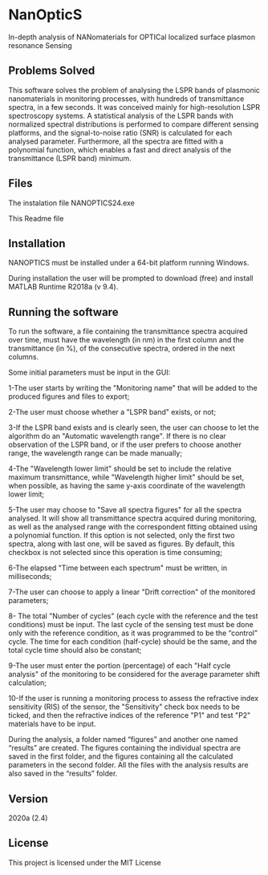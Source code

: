 # NanOpticS
In-depth analysis of NANomaterials for OPTICal localized surface plasmon resonance Sensing
## Problems Solved
This software solves the problem of analysing the LSPR bands of plasmonic nanomaterials in monitoring processes, with hundreds of transmittance spectra, in a few seconds. It was conceived mainly for high-resolution LSPR spectroscopy systems. A statistical analysis of the LSPR bands with normalized spectral distributions is performed to compare different sensing platforms, and the signal-to-noise ratio (SNR) is calculated for each analysed parameter. Furthermore, all the spectra are fitted with a polynomial function, which enables a fast and direct analysis of the transmittance (LSPR band) minimum.
## Files
The instalation file NANOPTICS24.exe

This Readme file
## Installation
NANOPTICS must be installed under a 64-bit platform running Windows. 

During installation the user will be prompted to download (free) and install MATLAB Runtime R2018a (v 9.4).
## Running the software
To run the software, a file containing the transmittance spectra acquired over time, must have the wavelength (in nm) in the first column and the transmittance (in %), of the consecutive spectra, ordered in the next columns.

Some initial parameters must be input in the GUI:

1-The user starts by writing the "Monitoring name" that will be added to the produced figures and files to export;

2-The user must choose whether a "LSPR band" exists, or not;

3-If the LSPR band exists and is clearly seen, the user can choose to let the algorithm do an "Automatic wavelength range". If there is no clear observation of the LSPR band, or if the user prefers to choose another range, the wavelength range can be made manually;

4-The "Wavelength lower limit" should be set to include the relative maximum transmittance, while "Wavelength higher limit" should be set, when possible, as having the same y-axis coordinate of the wavelength lower limit;

5-The user may choose to "Save all spectra figures" for all the spectra analysed. It will show all transmittance spectra acquired during monitoring, as well as the analysed range with the correspondent fitting obtained using a polynomial function. If this option is not selected, only the first two spectra, along with last one, will be saved as figures. By default, this checkbox is not selected since this operation is time consuming;

6-The elapsed "Time between each spectrum" must be written, in milliseconds;

7-The user can choose to apply a linear "Drift correction" of the monitored parameters;

8- The total "Number of cycles" (each cycle with the reference and the test conditions) must be input. The last cycle of the sensing test must be done only with the reference condition, as it was programmed to be the “control” cycle. The time for each condition (half-cycle) should be the same, and the total cycle time should also be constant;

9-The user must enter the portion (percentage) of each "Half cycle analysis" of the monitoring to be considered for the average parameter shift calculation;

10-If the user is running a monitoring process to assess the refractive index sensitivity (RIS) of the sensor, the "Sensitivity" check box needs to be ticked, and then the refractive indices of the reference "P1" and test "P2" materials have to be input. 

During the analysis, a folder named “figures” and another one named “results” are created. The figures containing the individual spectra are saved in the first folder, and the figures containing all the calculated parameters in the second folder. All the files with the analysis results are also saved in the “results” folder.
## Version
2020a (2.4)
## License
This project is licensed under the MIT License
